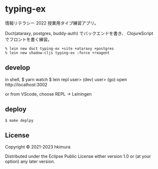 # typing-ex

情報リテラシー 2022 授業用タイプ練習アプリ。

Duct(ataraxy, postgres, buddy-auth) でバックエンドを書き、
ClojureScript でフロントを書く練習。

    % lein new duct typing-ex +site +ataraxy +postgres
    % lein new shadow-cljs typing-ex :force +reagent

## develop

in shell,
    $ yarn watch
    $ lein repl
    user> (dev)
    user> (go)
open http://localhost:3002

or from VScode, choose  REPL -> Leiningen


## deploy

    $ make deplpy

## License

Copyright © 2021-2023 hkimura

Distributed under the Eclipse Public License either version 1.0 or (at
your option) any later version.
